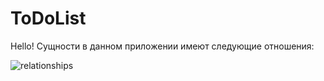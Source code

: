 # ToDoList
Hello!
Сущности в данном приложении имеют следующие отношения:

![relationships](https://user-images.githubusercontent.com/86484071/141163648-9791bf8b-8375-42ea-ba72-48b0f3571a89.png)
